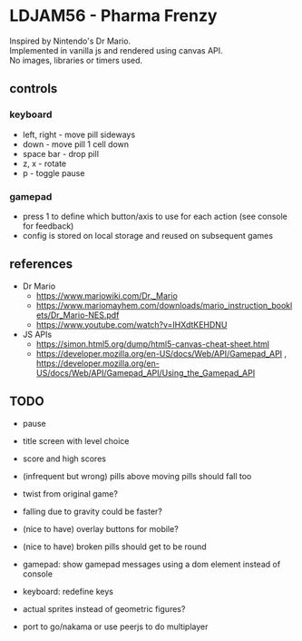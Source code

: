 # LDJAM56 - Pharma Frenzy

Inspired by Nintendo's Dr Mario.  
Implemented in vanilla js and rendered using canvas API.  
No images, libraries or timers used.


## controls

### keyboard

- left, right - move pill sideways
- down - move pill 1 cell down
- space bar - drop pill
- z, x - rotate
- p - toggle pause

### gamepad

- press 1 to define which button/axis to use for each action (see console for feedback)
- config is stored on local storage and reused on subsequent games

## references

- Dr Mario
    - https://www.mariowiki.com/Dr._Mario
    - https://www.mariomayhem.com/downloads/mario_instruction_booklets/Dr_Mario-NES.pdf
    - https://www.youtube.com/watch?v=IHXdtKEHDNU
- JS APIs
    - https://simon.html5.org/dump/html5-canvas-cheat-sheet.html
    - https://developer.mozilla.org/en-US/docs/Web/API/Gamepad_API , https://developer.mozilla.org/en-US/docs/Web/API/Gamepad_API/Using_the_Gamepad_API

## TODO

- pause
- title screen with level choice
- score and high scores
- (infrequent but wrong) pills above moving pills should fall too
- twist from original game?
- falling due to gravity could be faster?
- (nice to have) overlay buttons for mobile?
- (nice to have) broken pills should get to be round

- gamepad: show gamepad messages using a dom element instead of console
- keyboard: redefine keys
- actual sprites instead of geometric figures?
- port to go/nakama or use peerjs to do multiplayer

